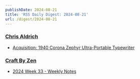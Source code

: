 ```yaml
---
publishDate: 2024-08-21
title: 'RSS Daily Digest: 2024-08-21'
url: /digest/2024-08-21
---
```


### [Chris Aldrich](https://boffosocko.com/)

  * [Acquisition: 1940 Corona Zephyr Ultra-Portable Typewriter](https://boffosocko.com/2024/08/20/acquisition-1940-corona-zephyr-ultra-portable-typewriter/)
  
### [Craft By Zen](https://craftbyzen.com/)

  * [2024 Week 33 - Weekly Notes](https://craftbyzen.com/blog/2024-08-20-w33-weekly-notes/)
  
